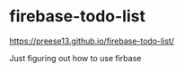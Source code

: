 # firebase-todo-list
https://preese13.github.io/firebase-todo-list/


Just figuring out how to use firbase 
